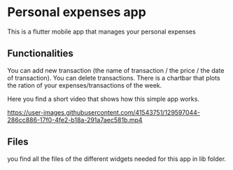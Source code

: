 # Personal expenses app 
 
This is a flutter mobile app that manages your personal expenses

## Functionalities

You can add new transaction (the name of transaction / the price / the date of transaction). 
You can delete transactions. 
There is a chartbar that plots the ration of your expenses/transactions of the week. 

Here you find a short video that shows how this simple app works.  


https://user-images.githubusercontent.com/41543751/129597044-286cc886-17f0-4fe2-b18a-291a7aec581b.mp4

## Files 
you find all the files of the different widgets needed for this app in lib folder. 

